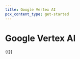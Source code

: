 ```yaml
---
title: Google Vertex AI
pcx_content_type: get-started
---
```


# Google Vertex AI

{{<render file="_vertex.md">}}